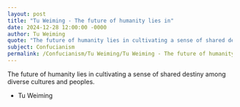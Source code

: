 ```yaml
---
layout: post
title: "Tu Weiming - The future of humanity lies in"
date: 2024-12-28 12:00:00 -0000
author: Tu Weiming
quote: "The future of humanity lies in cultivating a sense of shared destiny among diverse cultures and peoples."
subject: Confucianism
permalink: /Confucianism/Tu Weiming/Tu Weiming - The future of humanity lies in
---
```


The future of humanity lies in cultivating a sense of shared destiny among diverse cultures and peoples.

- Tu Weiming

